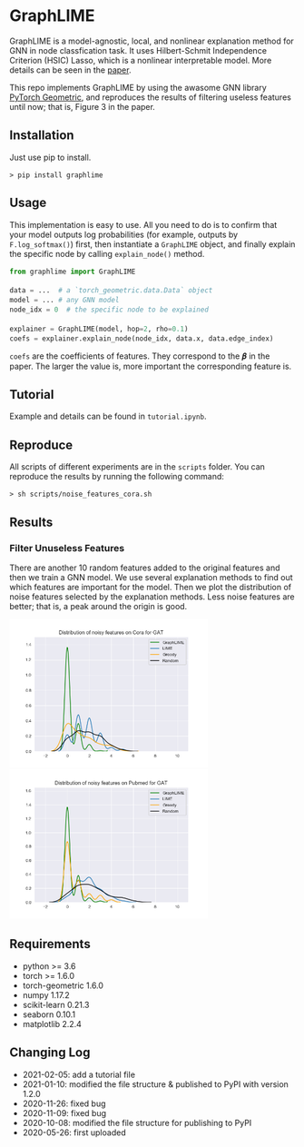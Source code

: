 # GraphLIME

GraphLIME is a model-agnostic, local, and nonlinear explanation method for GNN in node classfication task. It uses Hilbert-Schmit Independence Criterion (HSIC) Lasso, which is a nonlinear interpretable model. More details can be seen in the [paper](https://arxiv.org/pdf/2001.06216.pdf).

This repo implements GraphLIME by using the awasome GNN library [PyTorch Geometric](https://github.com/rusty1s/pytorch_geometric), and reproduces the results of filtering useless features until now; that is, Figure 3 in the paper.

## Installation

Just use pip to install.

```
> pip install graphlime
```

## Usage

This implementation is easy to use. All you need to do is to confirm that your model outputs log probabilities (for example, outputs by `F.log_softmax()`) first, then instantiate a `GraphLIME` object, and finally explain the specific node by calling `explain_node()` method.

```python
from graphlime import GraphLIME

data = ...  # a `torch_geometric.data.Data` object
model = ... # any GNN model
node_idx = 0  # the specific node to be explained

explainer = GraphLIME(model, hop=2, rho=0.1)
coefs = explainer.explain_node(node_idx, data.x, data.edge_index)
```

`coefs` are the coefficients of features. They correspond to the 𝜷 in the paper. The larger the value is, more important the corresponding feature is.

## Tutorial

Example and details can be found in `tutorial.ipynb`.

## Reproduce

All scripts of different experiments are in the `scripts` folder. You can reproduce the results by running the following command:

```
> sh scripts/noise_features_cora.sh
```

## Results

### Filter Unuseless Features

There are another 10 random features added to the original features and then we train a GNN model. We use several explanation methods to find out which features are important for the model. Then we plot the distribution of noise features selected by the explanation methods. Less noise features are better; that is, a peak around the origin is good.

<p float="middle">
  <img src="./examples/noise_features/results/cora.png" width="350" />
  <img src="./examples/noise_features/results/pubmed.png" width="350" />
</p>

## Requirements

* python >= 3.6
* torch >= 1.6.0
* torch-geometric 1.6.0
* numpy 1.17.2
* scikit-learn 0.21.3
* seaborn 0.10.1
* matplotlib 2.2.4

## Changing Log

* 2021-02-05: add a tutorial file
* 2021-01-10: modified the file structure & published to PyPI with version 1.2.0
* 2020-11-26: fixed bug
* 2020-11-09: fixed bug
* 2020-10-08: modified the file structure for publishing to PyPI
* 2020-05-26: first uploaded
